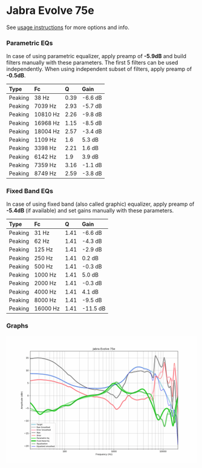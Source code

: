 # Jabra Evolve 75e
See [usage instructions](https://github.com/jaakkopasanen/AutoEq#usage) for more options and info.

### Parametric EQs
In case of using parametric equalizer, apply preamp of **-5.9dB** and build filters manually
with these parameters. The first 5 filters can be used independently.
When using independent subset of filters, apply preamp of **-0.5dB**.

| Type    | Fc       |    Q | Gain    |
|:--------|:---------|:-----|:--------|
| Peaking | 38 Hz    | 0.39 | -6.6 dB |
| Peaking | 7039 Hz  | 2.93 | -5.7 dB |
| Peaking | 10810 Hz | 2.26 | -9.8 dB |
| Peaking | 16968 Hz | 1.15 | -8.5 dB |
| Peaking | 18004 Hz | 2.57 | -3.4 dB |
| Peaking | 1109 Hz  | 1.6  | 5.3 dB  |
| Peaking | 3398 Hz  | 2.21 | 1.6 dB  |
| Peaking | 6142 Hz  | 1.9  | 3.9 dB  |
| Peaking | 7359 Hz  | 3.16 | -1.1 dB |
| Peaking | 8749 Hz  | 2.59 | -3.8 dB |

### Fixed Band EQs
In case of using fixed band (also called graphic) equalizer, apply preamp of **-5.4dB**
(if available) and set gains manually with these parameters.

| Type    | Fc       |    Q | Gain     |
|:--------|:---------|:-----|:---------|
| Peaking | 31 Hz    | 1.41 | -6.6 dB  |
| Peaking | 62 Hz    | 1.41 | -4.3 dB  |
| Peaking | 125 Hz   | 1.41 | -2.9 dB  |
| Peaking | 250 Hz   | 1.41 | 0.2 dB   |
| Peaking | 500 Hz   | 1.41 | -0.3 dB  |
| Peaking | 1000 Hz  | 1.41 | 5.0 dB   |
| Peaking | 2000 Hz  | 1.41 | -0.3 dB  |
| Peaking | 4000 Hz  | 1.41 | 4.1 dB   |
| Peaking | 8000 Hz  | 1.41 | -9.5 dB  |
| Peaking | 16000 Hz | 1.41 | -11.5 dB |

### Graphs
![](./Jabra%20Evolve%2075e.png)